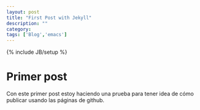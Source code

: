 ```yaml
---
layout: post
title: "First Post with Jekyll"
description: ""
category: 
tags: ['Blog','emacs']
---
```

{% include JB/setup %}
# Primer post
Con este primer post estoy haciendo una prueba para tener idea de cómo publicar usando las páginas de github.
